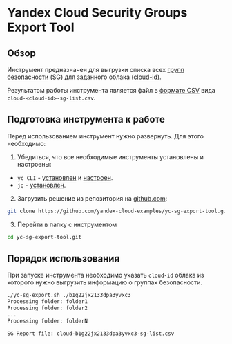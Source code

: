 # Yandex Cloud Security Groups Export Tool

## Обзор <a id="overview"/></a>

Инструмент предназначен для выгрузки списка всех [групп безопасности](https://yandex.cloud/ru/docs/vpc/concepts/security-groups) (SG) для заданного облака ([cloud-id](https://yandex.cloud/ru/docs/resource-manager/operations/cloud/get-id)).

Результатом работы инструмента является файл в [формате CSV](https://ru.wikipedia.org/wiki/CSV) вида `cloud-<cloud-id>-sg-list.csv`. 


## Подготовка инструмента к работе <a id="install"/></a>

Перед использованием инструмент нужно развернуть. Для этого необходимо:

1. Убедиться, что все необходимые инструменты установлены и настроены:
* `yc CLI` - [установлен](https://yandex.cloud/ru/docs/cli/operations/install-cli) и [настроен](https://yandex.cloud/ru/docs/cli/operations/profile/profile-create#create).
* `jq` - [установлен](https://jqlang.github.io/jq/download/).


2. Загрузить решение из репозитория на [github.com](https://github.com/yandex-cloud-examples/yc-sg-export-tool):
```bash
git clone https://github.com/yandex-cloud-examples/yc-sg-export-tool.git
```

3. Перейти в папку с инструментом
```bash
cd yc-sg-export-tool.git
```

## Порядок использования <a id="userguide"/></a>

При запуске инструмента необходимо указать `cloud-id` облака из которого нужно выгрузить информацию о группах безопасности.

```bash
./yc-sg-export.sh ./b1g22jx2133dpa3yvxc3
Processing folder: folder1
Processing folder: folder2
...
Processing folder: folderN

SG Report file: cloud-b1g22jx2133dpa3yvxc3-sg-list.csv
```
